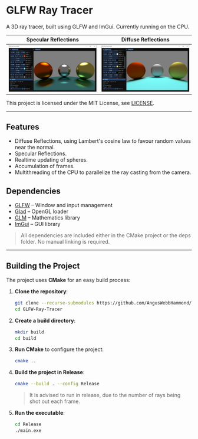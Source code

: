 # GLFW Ray Tracer

A 3D ray tracer, built using GLFW and ImGui. Currently running on the CPU.

|                          Specular Reflections                          |                        Diffuse Reflections                         |
| :--------------------------------------------------------------------: | :----------------------------------------------------------------: |
| ![Lighter Background](./assets/docs/Application%20View%20Specular.jpg) | ![Diffuse Bounces](./assets/docs/Application%20View%20Diffuse.jpg) |

This project is licensed under the MIT License, see [LICENSE](/LICENSE).

---

## Features

- Diffuse Reflections, using Lambert's cosine law to favour random values near the normal.
- Specular Reflections.
- Realtime updating of spheres.
- Accumulation of frames.
- Multithreading of the CPU to parallelize the ray casting from the camera.

## Dependencies

- [GLFW](https://www.glfw.org/) – Window and input management
- [Glad](https://github.com/Dav1dde/glad) – OpenGL loader
- [GLM](https://github.com/g-truc/glm) – Mathematics library
- [ImGui](https://github.com/ocornut/imgui) – GUI library

> All dependencies are included either in the CMake project or the deps folder. No manual linking is required.

---

## Building the Project

The project uses **CMake** for an easy build process:

1. **Clone the repository**:

   ```bash
   git clone --recurse-submodules https://github.com/AngusWebbHammond/GLFW-Ray-Tracer.git
   cd GLFW-Ray-Tracer
   ```

2. **Create a build directory**:

   ```bash
   mkdir build
   cd build
   ```

3. **Run CMake** to configure the project:

   ```bash
   cmake ..
   ```

4. **Build the project in Release**:

   ```bash
   cmake --build . --config Release
   ```

   > It is advised to run in release, due to the number of rays being shot out each frame.

5. **Run the executable**:

   ```bash
   cd Release
   ./main.exe
   ```

